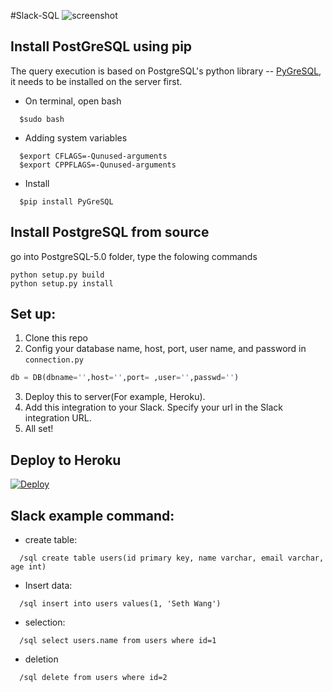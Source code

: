 #Slack-SQL
![screenshot](http://g.recordit.co/bpXw88G5hz.gif)

## Install PostGreSQL using pip

The query execution is based on PostgreSQL's python library -- [PyGreSQL](http://www.pygresql.org/), it needs to be installed on the server first.

- On terminal, open bash
```
  $sudo bash
```
- Adding system variables
```
  $export CFLAGS=-Qunused-arguments
  $export CPPFLAGS=-Qunused-arguments
```
- Install
```
  $pip install PyGreSQL
```

## Install PostgreSQL from source
go into PostgreSQL-5.0 folder, type the folowing commands
```
python setup.py build
python setup.py install
```
## Set up:
1. Clone this repo
2. Config your database name, host, port, user name, and password in ```connection.py```
```python
db = DB(dbname='',host='',port= ,user='',passwd='')
```
3. Deploy this to server(For example, Heroku).
4. Add this integration to your Slack. Specify your url in the Slack integration URL.
5. All set!

## Deploy to Heroku
[![Deploy](https://www.herokucdn.com/deploy/button.svg)](https://heroku.com/deploy)

## Slack example command:
- create table:
```
  /sql create table users(id primary key, name varchar, email varchar, age int)
```
- Insert data:
```
  /sql insert into users values(1, 'Seth Wang')
```
- selection:
```
  /sql select users.name from users where id=1
```
- deletion
```
  /sql delete from users where id=2
```

